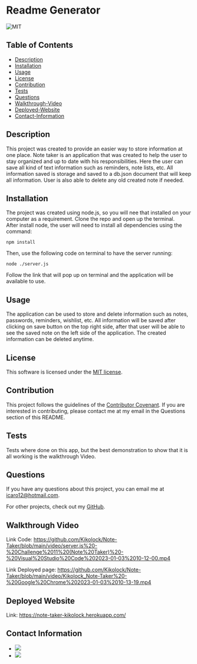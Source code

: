 # Readme Generator
  ![MIT](https://img.shields.io/badge/license-MIT-brightgreen)

  ## Table of Contents

  * [Description](#description)
  * [Installation](#installation)
  * [Usage](#usage)
  * [License](#license)
  * [Contribution](#contribute)
  * [Tests](#tests)
  * [Questions](#questions)
  * [Walkthrough-Video](#walkthrough-video)
  * [Deployed-Website](#deployed-website)
  * [Contact-Information](#contact-information)
  
  ## Description

  This project was created to provide an easier way to store information at one place. Note taker is an application that was created to help the user to stay organized and up to date with his responsibilities. Here the user can save all kind of text information such as reminders, note lists, etc. All information saved is storage and saved to a db.json document that will keep all information. User is also able to delete any old created note if needed.

  ## Installation

  The project was created using node.js, so you will nee that installed on your computer as a requirement. Clone the repo and open up the terminal.  
  After install node, the user will need to install all dependencies using the command:
  ```
  npm install
  ```
  Then, use the following code on terminal to have the server running:
  ```
  node ./server.js
  ```
  Follow the link that will pop up on terminal and the application will be available to use.

  ## Usage

  The application can be used to store and delete information such as notes, passwords, reminders, wishlist, etc. All information will be saved after clicking on save button on the top right side, after that user will be able to see the saved note on the left side of the application. The created information can be deleted anytime.

  ## License

  This software is licensed under the [MIT license](https://choosealicense.com/licenses/mit/).

  ## Contribution

  This project follows the guidelines of the [Contributor Covenant](https://www.contributor-covenant.org/version/2/0/code_of_conduct/). If you are interested in contributing, please contact me at my email in the Questions section of this README.
    
  ## Tests

  Tests where done on this app, but the best demonstration to show that it is all working is the walkthrough Video.

  ## Questions

  If you have any questions about this project, you can email me at icaro12@hotmail.com.
  
  For other projects, check out my [GitHub](https://github.com/Kikolock).

  ## Walkthrough Video

  Link Code: https://github.com/Kikolock/Note-Taker/blob/main/video/server.js%20-%20Challenge%2011%20(Note%20Taker)%20-%20Visual%20Studio%20Code%202023-01-03%2010-12-00.mp4
  
  Link Deployed page: https://github.com/Kikolock/Note-Taker/blob/main/video/Kikolock_Note-Taker%20-%20Google%20Chrome%202023-01-03%2010-13-19.mp4

  ## Deployed Website

  Link: https://note-taker-kikolock.herokuapp.com/

  ## Contact Information

 * <a href = "https://github.com/Kikolock"><img src="https://img.shields.io/badge/GitHub-100000?style=for-the-badge&logo=github&logoColor=white" target="_blank"></a>
 * <a href = "mailto:icaro12@hotmail.com"><img src="https://img.shields.io/badge/Gmail-D14836?style=for-the-badge&logo=gmail&logoColor=white" target="_blank"></a>
